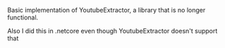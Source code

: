 Basic implementation of YoutubeExtractor, a library that is no longer functional.

Also I did this in .netcore even though YoutubeExtractor doesn't support that